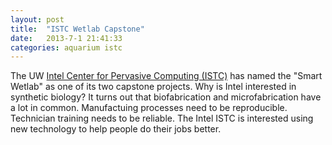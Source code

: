 ```yaml
---
layout: post
title:  "ISTC Wetlab Capstone"
date:   2013-7-1 21:41:33
categories: aquarium istc
---
```


The UW <a href="http://istc-pc.washington.edu/">Intel Center for
Pervasive Computing (ISTC)</a> has named the "Smart Wetlab" as one of
its two capstone projects. Why is Intel interested in synthetic
biology? It turns out that biofabrication and microfabrication have a
lot in common. Manufactuing processes need to be
reproducible. Technician training needs to be reliable. The Intel ISTC
is interested using new technology to help people do their jobs better.